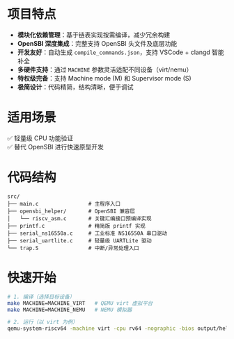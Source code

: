 # 项目特点
- **模块化依赖管理**：基于链表实现按需编译，减少冗余构建  
- **OpenSBI 深度集成**：完整支持 OpenSBI 头文件及底层功能  
- **开发友好**：自动生成 `compile_commands.json`，支持 VSCode + clangd 智能补全  
- **多硬件支持**：通过 `MACHINE` 参数灵活适配不同设备（virt/nemu）  
- **特权级完备**：支持 Machine mode (M) 和 Supervisor mode (S)  
- **极简设计**：代码精简，结构清晰，便于调试  

# 适用场景
✅ 轻量级 CPU 功能验证  
✅ 替代 OpenSBI 进行快速原型开发  

# 代码结构
```text
src/
├── main.c                # 主程序入口
├── opensbi_helper/       # OpenSBI 兼容层
│   └── riscv_asm.c       # 关键汇编接口预编译实现
├── printf.c              # 精简版 printf 实现
├── serial_ns16550a.c     # 工业标准 NS16550A 串口驱动
├── serial_uartlite.c     # 轻量级 UARTLite 驱动
└── trap.S                # 中断/异常处理入口
```

# 快速开始
```bash
# 1. 编译（选择目标设备）
make MACHINE=MACHINE_VIRT   # QEMU virt 虚拟平台
make MACHINE=MACHINE_NEMU   # NEMU 模拟器

# 2. 运行（以 virt 为例）
qemu-system-riscv64 -machine virt -cpu rv64 -nographic -bios output/hello.elf
```
